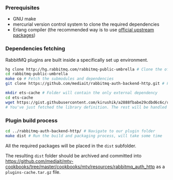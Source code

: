 ### Prerequisites
* GNU make
* mercurial version control system to clone the required dependencies
* Erlang compiler (the recommended way is to use [official upstream packages](erlang-solutions.com/downloads/download-erlang-otp))

### Dependencies fetching

RabbitMQ plugins are built inside a specifically set up environment.

```bash
hg clone http://hg.rabbitmq.com/rabbitmq-public-umbrella # Clone the official repo for plugin development
cd rabbitmq-public-umbrella
make co # Fetch the submodules and dependencies
git clone https://github.com/mediait/rabbitmq-auth-backend-http.git # Fetch our plugin source

mkdir ets-cache # Folder will contain the only external dependency
cd ets-cache
wget https://gist.githubusercontent.com/kirushik/a2888fbabe29cdbd6c6c/raw/fd7d5cf23c45d2dcd7c910bdf20ae836db8c1ed4/package.mk
# You've just fetched the library definition. The rest will be handled by the plugin build system
```

### Plugin build process

```bash
cd ../rabbitmq-auth-backend-http/ # Navigate to our plugin folder
make dist # Run the build and packaging process, will take some time
```
All the required packages will be placed in the `dist` subfolder.

The resulting `dist` folder should be archived and committed into https://github.com/mediait/mtv-cookbooks/tree/master/cookbooks/mtv/resources/rabbitmq_auth_http as a `plugins-cache.tar.gz` file.